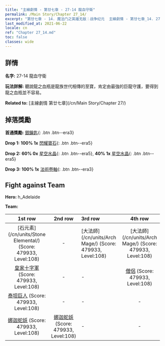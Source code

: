 ```yaml
---
title: "主線劇情 - 第廿七章 - 27-14 龍血守衛"
permalink: /Main Story/Chapter 27_14/
excerpt: "第廿七章 - 14. 魔法门之英雄无敌：战争纪元  主線劇情 - 第廿七章_14. 27-14 龍血守衛"
last_modified_at: 2021-06-22
locale: cn
ref: "Chapter 27_14.md"
toc: false
classes: wide
---
```


## 詳情

 **名字:** 27-14 龍血守衛

 **玩法詳解:** 聽說龍之血瓶是龍族世代相傳的至寶，肯定由最強的巨龍守護，要得到龍之血瓶並不容易。

 **Related to:** [主線劇情 第廿七章](/cn/Main Story/Chapter 27/)

## 掉落獎勵

 **首通獎勵:** [銀鑰匙](/cn/Items/con_693/){: .btn .btn--era3}

 **Drop 1:** **100% 1x** [閃耀寶石](/cn/Items/mat_100/){: .btn .btn--era5}

 **Drop 2:** **60% 0x** [星空水晶](/cn/Items/mat_94/){: .btn .btn--era5}, **40% 1x** [星空水晶](/cn/Items/mat_94/){: .btn .btn--era5}

 **Drop 3:** **100% 1x** [法術卷軸](/cn/Items/con_694/){: .btn .btn--era3}


## Fight against Team
 **Hero:** h_Adelaide

 **Team:**


  | 1st row | 2nd row | 3rd row | 4th row |
  |:----:|:----:|:----|:----:|
  | [石元素](/cn/units/Stone Elemental/) (Score: 479933, Level:108)  | - | [大法師](/cn/units/Arch Mage/) (Score: 479933, Level:108)  | [大法師](/cn/units/Arch Mage/) (Score: 479933, Level:108)  |
  | [皇家十字軍](/cn/units/Swordsman/) (Score: 479933, Level:108)  | - | - | [僧侶](/cn/units/Monk/) (Score: 479933, Level:108)  |
  | [泰坦巨人](/cn/units/Giant/) (Score: 479933, Level:108)  | - | - | - |
  | [娜迦蛇妖](/cn/units/Naga/) (Score: 479933, Level:108)  | [娜迦蛇妖](/cn/units/Naga/) (Score: 479933, Level:108)  | - | - |


